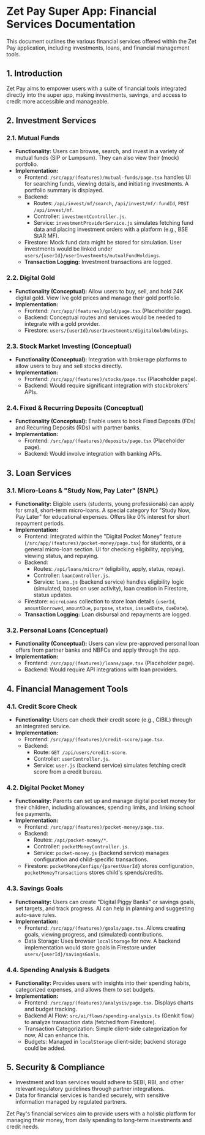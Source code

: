 
# Zet Pay Super App: Financial Services Documentation

This document outlines the various financial services offered within the Zet Pay application, including investments, loans, and financial management tools.

## 1. Introduction

Zet Pay aims to empower users with a suite of financial tools integrated directly into the super app, making investments, savings, and access to credit more accessible and manageable.

## 2. Investment Services

### 2.1. Mutual Funds
-   **Functionality:** Users can browse, search, and invest in a variety of mutual funds (SIP or Lumpsum). They can also view their (mock) portfolio.
-   **Implementation:**
    -   Frontend: `/src/app/(features)/mutual-funds/page.tsx` handles UI for searching funds, viewing details, and initiating investments. A portfolio summary is displayed.
    -   Backend:
        -   Routes: `/api/invest/mf/search`, `/api/invest/mf/:fundId`, `POST /api/invest/mf`.
        -   Controller: `investmentController.js`.
        -   Service: `investmentProviderService.js` simulates fetching fund data and placing investment orders with a platform (e.g., BSE StAR MF).
    -   Firestore: Mock fund data might be stored for simulation. User investments would be linked under `users/{userId}/userInvestments/mutualFundHoldings`.
    -   **Transaction Logging:** Investment transactions are logged.

### 2.2. Digital Gold
-   **Functionality (Conceptual):** Allow users to buy, sell, and hold 24K digital gold. View live gold prices and manage their gold portfolio.
-   **Implementation:**
    -   Frontend: `/src/app/(features)/gold/page.tsx` (Placeholder page).
    -   Backend: Conceptual routes and services would be needed to integrate with a gold provider.
    -   Firestore: `users/{userId}/userInvestments/digitalGoldHoldings`.

### 2.3. Stock Market Investing (Conceptual)
-   **Functionality (Conceptual):** Integration with brokerage platforms to allow users to buy and sell stocks directly.
-   **Implementation:**
    -   Frontend: `/src/app/(features)/stocks/page.tsx` (Placeholder page).
    -   Backend: Would require significant integration with stockbrokers' APIs.

### 2.4. Fixed & Recurring Deposits (Conceptual)
-   **Functionality (Conceptual):** Enable users to book Fixed Deposits (FDs) and Recurring Deposits (RDs) with partner banks.
-   **Implementation:**
    -   Frontend: `/src/app/(features)/deposits/page.tsx` (Placeholder page).
    -   Backend: Would involve integration with banking APIs.

## 3. Loan Services

### 3.1. Micro-Loans & "Study Now, Pay Later" (SNPL)
-   **Functionality:** Eligible users (students, young professionals) can apply for small, short-term micro-loans. A special category for "Study Now, Pay Later" for educational expenses. Offers like 0% interest for short repayment periods.
-   **Implementation:**
    -   Frontend: Integrated within the "Digital Pocket Money" feature (`/src/app/(features)/pocket-money/page.tsx`) for students, or a general micro-loan section. UI for checking eligibility, applying, viewing status, and repaying.
    -   Backend:
        -   Routes: `/api/loans/micro/*` (eligibility, apply, status, repay).
        -   Controller: `loanController.js`.
        -   Service: `loans.js` (backend service) handles eligibility logic (simulated, based on user activity), loan creation in Firestore, status updates.
    -   Firestore: `microLoans` collection to store loan details (`userId`, `amountBorrowed`, `amountDue`, `purpose`, `status`, `issuedDate`, `dueDate`).
    -   **Transaction Logging:** Loan disbursal and repayments are logged.

### 3.2. Personal Loans (Conceptual)
-   **Functionality (Conceptual):** Users can view pre-approved personal loan offers from partner banks and NBFCs and apply through the app.
-   **Implementation:**
    -   Frontend: `/src/app/(features)/loans/page.tsx` (Placeholder page).
    -   Backend: Would require API integrations with loan providers.

## 4. Financial Management Tools

### 4.1. Credit Score Check
-   **Functionality:** Users can check their credit score (e.g., CIBIL) through an integrated service.
-   **Implementation:**
    -   Frontend: `/src/app/(features)/credit-score/page.tsx`.
    -   Backend:
        -   Route: `GET /api/users/credit-score`.
        -   Controller: `userController.js`.
        -   Service: `user.js` (backend service) simulates fetching credit score from a credit bureau.

### 4.2. Digital Pocket Money
-   **Functionality:** Parents can set up and manage digital pocket money for their children, including allowances, spending limits, and linking school fee payments.
-   **Implementation:**
    -   Frontend: `/src/app/(features)/pocket-money/page.tsx`.
    -   Backend:
        -   Routes: `/api/pocket-money/*`.
        -   Controller: `pocketMoneyController.js`.
        -   Service: `pocket-money.js` (backend service) manages configuration and child-specific transactions.
    -   Firestore: `pocketMoneyConfigs/{parentUserId}` stores configuration, `pocketMoneyTransactions` stores child's spends/credits.

### 4.3. Savings Goals
-   **Functionality:** Users can create "Digital Piggy Banks" or savings goals, set targets, and track progress. AI can help in planning and suggesting auto-save rules.
-   **Implementation:**
    -   Frontend: `/src/app/(features)/goals/page.tsx`. Allows creating goals, viewing progress, and (simulated) contributions.
    -   Data Storage: Uses browser `localStorage` for now. A backend implementation would store goals in Firestore under `users/{userId}/savingsGoals`.

### 4.4. Spending Analysis & Budgets
-   **Functionality:** Provides users with insights into their spending habits, categorized expenses, and allows them to set budgets.
-   **Implementation:**
    -   Frontend: `/src/app/(features)/analysis/page.tsx`. Displays charts and budget tracking.
    -   Backend AI Flow: `src/ai/flows/spending-analysis.ts` (Genkit flow) to analyze transaction data (fetched from Firestore).
    -   Transaction Categorization: Simple client-side categorization for now, AI can enhance this.
    -   Budgets: Managed in `localStorage` client-side; backend storage could be added.

## 5. Security & Compliance
-   Investment and loan services would adhere to SEBI, RBI, and other relevant regulatory guidelines through partner integrations.
-   Data for financial services is handled securely, with sensitive information managed by regulated partners.

Zet Pay's financial services aim to provide users with a holistic platform for managing their money, from daily spending to long-term investments and credit needs.


